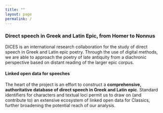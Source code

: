 ```yaml
---
title: ""
layout: page
permalink: /
---
```


<h3>Direct speech in Greek and Latin Epic, from Homer to Nonnus</h3>

DICES is an international research collaboration for the study of direct speech in Greek and Latin epic poetry. Through the use of digital methods, we are able to approach the poetry of late antiquity from a diachronic perspective based on distant reading of the larger epic corpus.

<h4>Linked open data for speeches</h4>

The heart of the project is an effort to construct a **comprehensive, authoritative database of direct speech in Greek and Latin epic**. Standard identifiers for characters and textual loci permit us to draw on (and contribute to) an extensive ecosystem of linked open data for Classics, further broadening the potential reach of our analysis.
